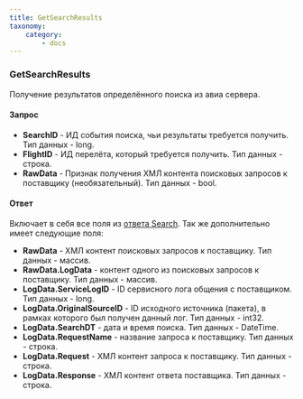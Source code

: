 ```yaml
---
title: GetSearchResults
taxonomy:
    category:
        - docs
---
```


### GetSearchResults

Получение результатов определённого поиска из авиа сервера.

#### Запрос

-   **SearchID** - ИД события поиска, чьи результаты требуется получить. Тип данных - long.
-   **FlightID** - ИД перелёта, который требуется получить. Тип данных - строка.
-   **RawData** - Признак получения ХМЛ контента поисковых запросов к поставщику (необязательный). Тип данных - bool.

#### Ответ

Включает в себя все поля из [ответа Search](/avia/request/search). Так же дополнительно имеет следующие поля:

-   **RawData** - ХМЛ контент поисковых запросов к поставщику. Тип данных - массив.
-   **RawData.LogData** - контент одного из поисковых запросов к поставщику. Тип данных - массив.
-   **LogData.ServiceLogID** - ID сервисного лога общения с поставщиком. Тип данных - long.
-   **LogData.OriginalSourceID** - ID исходного источника (пакета), в рамках которого был получен данный лог. Тип данных - int32.
-   **LogData.SearchDT** - дата и время поиска. Тип данных - DateTime.
-   **LogData.RequestName** - название запроса к поставщику. Тип данных - строка.
-   **LogData.Request** - ХМЛ контент запроса к поставщику. Тип данных - строка.
-   **LogData.Response** - ХМЛ контент ответа поставщика. Тип данных - строка.